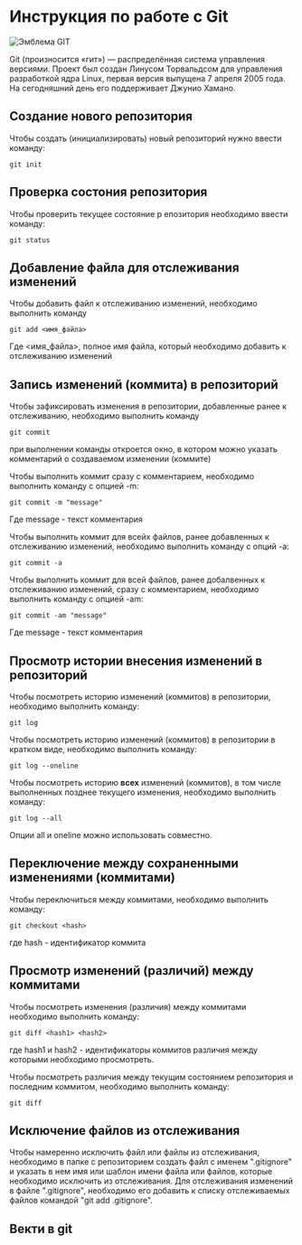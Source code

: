 # Инструкция по работе с Git

![Эмблема GIT](git.jpg)

Git (произносится «гит») — распределённая система управления версиями. Проект был создан Линусом Торвальдсом для управления разработкой ядра Linux, первая версия выпущена 7 апреля 2005 года. На сегодняшний день его поддерживает Джунио Хамано.

## Создание нового репозитория

Чтобы создать (инициализировать) новый репозиторий нужно ввести команду:

    git init

## Проверка состония репозитория

Чтобы проверить текущее состояние р епозитория необходимо ввести команду:

    git status

## Добавление файла для отслеживания изменений
Чтобы добавить файл к отслеживанию изменений, необходимо выполнить команду

    git add <имя_файла>

Где <имя_файла>, полное имя файла, который необходимо добавить к отслеживанию изменений

## Запись изменений (коммита) в репозиторий
Чтобы зафиксировать изменения в репозитории, добавленные ранее к отслеживанию, необходимо выполнить команду

    git commit

при выполнении команды откроется окно, в котором можно указать комментарий о создаваемом изменении (коммите)

Чтобы выполнить коммит сразу с комментарием, необходимо выполнить команду с опцией -m:

    git commit -m "message"

Где message - текст комментария

Чтобы выполнить коммит для всейх файлов, ранее добавленных к отслеживанию изменений, необходимо выполнить команду с опций -a:

    git commit -a

Чтобы выполнить коммит для всей файлов, ранее добалвенных к отслеживанию изменений, сразу с комментарием, необходимо выполнить команду с опцией -am:

    git commit -am "message"

Где message - текст комментария

## Просмотр истории внесения изменений в репозиторий

Чтобы посмотреть историю изменений (коммитов) в репозитории, необходимо выполнить команду:

    git log

Чтобы посмотреть историю изменений (коммитов) в репозитории в кратком виде, необходимо выполнить команду:

    git log --oneline

Чтобы посмотреть историю **всех** изменений (коммитов), в том числе выполненных позднее текущего изменения, необходимо выполнить команду:

    git log --all

Опции all и oneline можно использовать совместно.

## Переключение между сохраненными изменениями (коммитами)

Чтобы переключиться между коммитами, необходимо выполнить команду:

    git checkout <hash>

где hash - идентификатор коммита    

## Просмотр изменений (различий) между коммитами

Чтобы посмотреть изменения (различия) между коммитами необходимо выполнить команду:

    git diff <hash1> <hash2>

где hash1 и hash2 - идентификаторы коммитов различия между которыми необходимо просмотреть.

Чтобы посмотреть различия между текущим состоянием репозитория и последним коммитом, необходимо выполнить команду:

    git diff

## Исключение файлов из отслеживания

Чтобы намеренно исключить файл или файлы из отслеживания, необходимо в папке с репозиторием создать файл с именем ".gitignore" и указать в нем имя или шаблон имени файла или файлов, которые необходимо исключить из отслеживания. Для отслеживания изменений в файле ".gitignore", необходимо его добавить к списку отслеживаемых файлов командой "git add .gitignore".

## Векти в git